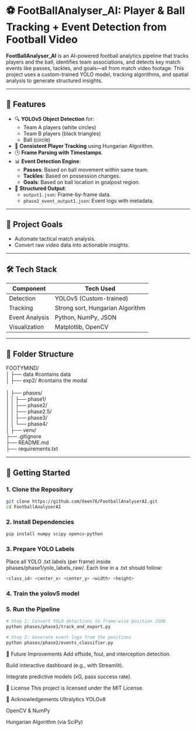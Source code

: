 # ⚽ FootBallAnalyser_AI: Player & Ball Tracking + Event Detection from Football Video

**FootBallAnalyser_AI** is an AI-powered football analytics pipeline that tracks players and the ball, identifies team associations, and detects key match events like passes, tackles, and goals—all from match video footage. This project uses a custom-trained YOLO model, tracking algorithms, and spatial analysis to generate structured insights.

---

## 📌 Features

- 🔍 **YOLOv5 Object Detection** for:
  - Team A players (white circles)
  - Team B players (black triangles)
  - Ball (circle)
- 🧠 **Consistent Player Tracking** using Hungarian Algorithm.
- 🕒 **Frame Parsing with Timestamps**.
- 📊 **Event Detection Engine**:
  - **Passes**: Based on ball movement within same team.
  - **Tackles**: Based on possession changes.
  - **Goals**: Based on ball location in goalpost region.
- 🧾 **Structured Output**:
  - `output1.json`: Frame-by-frame data.
  - `phase2_event_output1.json`: Event logs with metadata.

---

## 🎯 Project Goals

- Automate tactical match analysis.
- Convert raw video data into actionable insights.

---

## 🛠️ Tech Stack

| Component        | Tech Used            |
|------------------|----------------------|
| Detection        | YOLOv5 (Custom-trained) |
| Tracking         | Strong sort, Hungarian Algorithm   |
| Event Analysis   | Python, NumPy, JSON   |
| Visualization    | Matplotlib, OpenCV    |

---

## 📂 Folder Structure
FOOTYMIND/  <br>
│ ├── data #contains data <br>
│ ├── exp2/ #contains the modal <br>  
│ ├── phases/ <br>
│ │ ├── phase1/ <br>
│ │ ├── phase2/ <br>
│ │ ├── phase2.5/ <br>
│ │ ├── phase3/  <br>
│ │ └── phase4/<br>
│ ├── venv/ <br>
├── .gitignore <br>
├── README.md <br>
├── requirements.txt<br>


---

## 🚀 Getting Started

### 1. Clone the Repository

```bash
git clone https://github.com/Xeen76/FootballAnalyserAI.git
cd FootballAnalyserAI
```

### 2. Install Dependencies

```bash
pip install numpy scipy opencv-python
```
### 3. Prepare YOLO Labels

Place all YOLO .txt labels (per frame) inside phases/phase1/yolo_labels_raw/.
Each line in a .txt should follow:

```bash
<class_id> <center_x> <center_y> <width> <height>
```

### 4. Train the yolov5 model 
### 5. Run the Pipeline
```bash
# Step 1: Convert YOLO detections to frame-wise position JSON
python phases/phase1/track_and_export.py

# Step 2: Generate event logs from the positions
python phases/phase2/events_classifier.py

```

🔮 Future Improvements
Add offside, foul, and interception detection.

Build interactive dashboard (e.g., with Streamlit).

Integrate predictive models (xG, pass success rate).

📜 License
This project is licensed under the MIT License.

🙌 Acknowledgements
Ultralytics YOLOv8

OpenCV & NumPy

Hungarian Algorithm (via SciPy)

